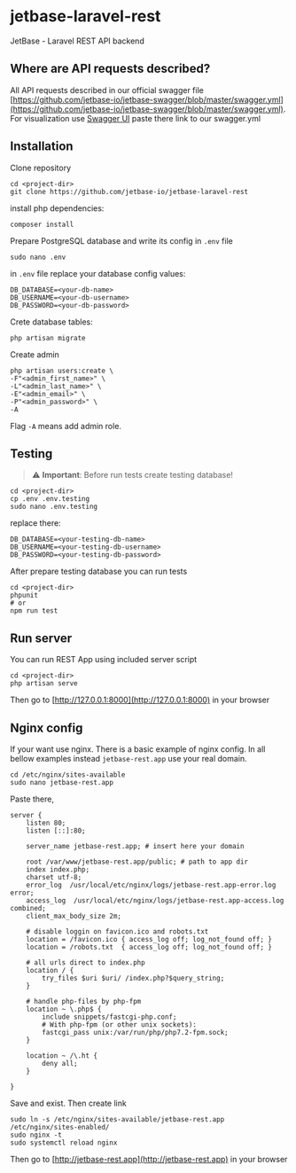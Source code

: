 # jetbase-laravel-rest
JetBase - Laravel REST API backend

## Where are API requests described?
All API requests described in our official swagger file
[https://github.com/jetbase-io/jetbase-swagger/blob/master/swagger.yml](https://github.com/jetbase-io/jetbase-swagger/blob/master/swagger.yml).
For visualization use [Swagger UI](http://petstore.swagger.io/#/) paste there link to our swagger.yml

## Installation

Clone repository
```
cd <project-dir>
git clone https://github.com/jetbase-io/jetbase-laravel-rest
```

install php dependencies:
```
composer install
```

Prepare PostgreSQL database and write its config in `.env` file
```
sudo nano .env
```
in `.env` file replace your database config values:
```
DB_DATABASE=<your-db-name>
DB_USERNAME=<your-db-username>
DB_PASSWORD=<your-db-password>
```

Crete database tables:
```
php artisan migrate
```

Create admin
```
php artisan users:create \
-F"<admin_first_name>" \
-L"<admin_last_name>" \
-E"<admin_email>" \
-P"<admin_password>" \
-A 
```
Flag `-A` means add admin role.

## Testing
> :warning: **Important**: Before run tests create testing database!
```
cd <project-dir>
cp .env .env.testing
sudo nano .env.testing
```

replace there:
```
DB_DATABASE=<your-testing-db-name>
DB_USERNAME=<your-testing-db-username>
DB_PASSWORD=<your-testing-db-password>
```

After prepare testing database you can run tests
```
cd <project-dir>
phpunit
# or
npm run test
```

## Run server
You can run REST App using included server script
```
cd <project-dir>
php artisan serve
```

Then go to [http://127.0.0.1:8000](http://127.0.0.1:8000) in your browser

## Nginx config
If your want use nginx. There is a basic example of nginx config.
In all bellow examples instead `jetbase-rest.app` use your real domain.
```
cd /etc/nginx/sites-available
sudo nano jetbase-rest.app
```

Paste there, 
```nginx
server {
    listen 80;
    listen [::]:80;

    server_name jetbase-rest.app; # insert here your domain

    root /var/www/jetbase-rest.app/public; # path to app dir
    index index.php;
    charset utf-8;
    error_log  /usr/local/etc/nginx/logs/jetbase-rest.app-error.log error;
    access_log  /usr/local/etc/nginx/logs/jetbase-rest.app-access.log combined;
    client_max_body_size 2m;

    # disable loggin on favicon.ico and robots.txt
    location = /favicon.ico { access_log off; log_not_found off; }
    location = /robots.txt  { access_log off; log_not_found off; }

    # all urls direct to index.php
    location / {
        try_files $uri $uri/ /index.php?$query_string;
    }

    # handle php-files by php-fpm
    location ~ \.php$ {
        include snippets/fastcgi-php.conf;
        # With php-fpm (or other unix sockets):
        fastcgi_pass unix:/var/run/php/php7.2-fpm.sock;
    }

    location ~ /\.ht {
        deny all;
    }

}
```
Save and exist. Then create link
```
sudo ln -s /etc/nginx/sites-available/jetbase-rest.app /etc/nginx/sites-enabled/
sudo nginx -t
sudo systemctl reload nginx
```

Then go to [http://jetbase-rest.app](http://jetbase-rest.app) in your browser